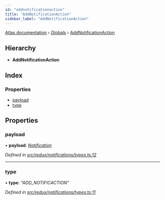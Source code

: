 ```yaml
---
id: "addnotificationaction"
title: "AddNotificationAction"
sidebar_label: "AddNotificationAction"
---
```


[Atlas documentation](../index.md) › [Globals](../globals.md) › [AddNotificationAction](addnotificationaction.md)

## Hierarchy

* **AddNotificationAction**

## Index

### Properties

* [payload](addnotificationaction.md#payload)
* [type](addnotificationaction.md#type)

## Properties

###  payload

• **payload**: *[Notification](notification.md)*

*Defined in [src/redux/notifications/types.ts:12](https://github.com/chronark/atlas/blob/e3d75d4/src/redux/notifications/types.ts#L12)*

___

###  type

• **type**: *"ADD_NOTIFICACTION"*

*Defined in [src/redux/notifications/types.ts:11](https://github.com/chronark/atlas/blob/e3d75d4/src/redux/notifications/types.ts#L11)*
